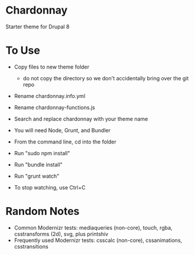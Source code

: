 Chardonnay
==========

Starter theme for Drupal 8

To Use
======

* Copy files to new theme folder
  - do not copy the directory so we don't accidentally bring over the git repo
* Rename chardonnay.info.yml
* Rename chardonnay-functions.js
* Search and replace chardonnay with your theme name

* You will need Node, Grunt, and Bundler
* From the command line, cd into the folder
* Run "sudo npm install"
* Run "bundle install"
* Run "grunt watch"
* To stop watching, use Ctrl+C

Random Notes
============

* Common Modernizr tests: mediaqueries (non-core), touch, rgba, csstransforms (2d), svg, plus printshiv
* Frequently used Modernizr tests: csscalc (non-core), cssanimations, csstransitions